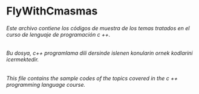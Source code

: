 # FlyWithCmasmas


###### Este archivo contiene los códigos de muestra de los temas tratados en el curso de lenguaje de programación c ++.

###### Bu dosya, c++ programlama dili dersinde islenen konularin ornek kodlarini icermektedir.

###### This file contains the sample codes of the topics covered in the c ++ programming language course.

